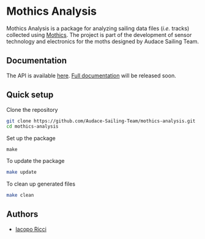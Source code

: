 # Mothics Analysis
Mothics Analysis is a package for analyzing sailing data files (*i.e.*
tracks) collected using
[Mothics](https://github.com/Audace-Sailing-Team/mothics). The project
is part of the development of sensor technology and electronics for
the moths designed by Audace Sailing Team.

## Documentation
The API is available [here](). [Full documentation]() will be released
soon.

## Quick setup
Clone the repository
```sh
git clone https://github.com/Audace-Sailing-Team/mothics-analysis.git
cd mothics-analysis
```

Set up the package
```
make
```

To update the package
```sh
make update
```

To clean up generated files
```sh
make clean
```

## Authors
 - [Iacopo Ricci](https://www.iricci.frama.io)
